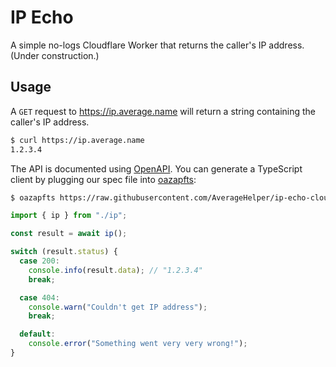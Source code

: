 # IP Echo

A simple no-logs Cloudflare Worker that returns the caller's IP address. (Under construction.)

## Usage

A `GET` request to <https://ip.average.name> will return a string containing the caller's IP address.

```sh
$ curl https://ip.average.name
1.2.3.4
```

The API is documented using [OpenAPI](https://petstore.swagger.io/?url=https://raw.githubusercontent.com/AverageHelper/ip-echo-cloudflare/main/openapi.yaml). You can generate a TypeScript client by plugging our spec file into [oazapfts](https://www.npmjs.com/package/oazapfts):

```sh
$ oazapfts https://raw.githubusercontent.com/AverageHelper/ip-echo-cloudflare/main/openapi.yaml ./ip.ts
```

```ts
import { ip } from "./ip";

const result = await ip();

switch (result.status) {
  case 200:
    console.info(result.data); // "1.2.3.4"
    break;

  case 404:
    console.warn("Couldn't get IP address");
    break;

  default:
    console.error("Something went very very wrong!");
}
```
